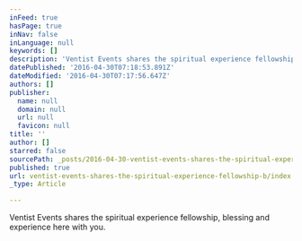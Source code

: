 ```yaml
---
inFeed: true
hasPage: true
inNav: false
inLanguage: null
keywords: []
description: 'Ventist Events shares the spiritual experience fellowship, blessing and experience here with you.'
datePublished: '2016-04-30T07:18:53.891Z'
dateModified: '2016-04-30T07:17:56.647Z'
authors: []
publisher:
  name: null
  domain: null
  url: null
  favicon: null
title: ''
author: []
starred: false
sourcePath: _posts/2016-04-30-ventist-events-shares-the-spiritual-experience-fellowship-b.md
published: true
url: ventist-events-shares-the-spiritual-experience-fellowship-b/index.html
_type: Article

---
```

Ventist Events shares the spiritual experience fellowship, blessing and experience here with you.